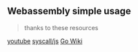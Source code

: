 ## Webassembly simple usage

> thanks to these resources

[youtube](https://www.youtube.com/watch?v=v8-yeWXCsi4)
[syscall/js](https://pkg.go.dev/syscall/js)
[Go Wiki](https://github.com/golang/go/wiki/WebAssembly)